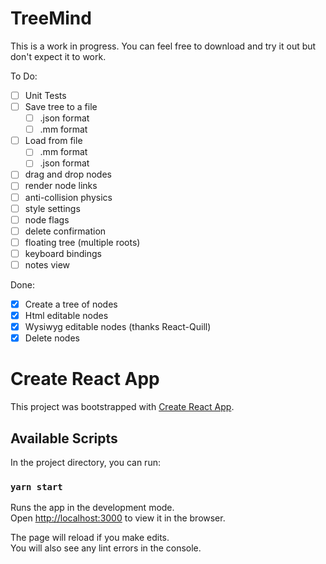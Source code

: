 # TreeMind

This is a work in progress. You can feel free to download and try it out but don't expect it to work. 

To Do:

- [ ] Unit Tests
- [ ] Save tree to a file
  - [ ] .json format
  - [ ] .mm format
- [ ] Load from file
  - [ ] .mm format
  - [ ] .json format
- [ ] drag and drop nodes
- [ ] render node links
- [ ] anti-collision physics
- [ ] style settings
- [ ] node flags
- [ ] delete confirmation
- [ ] floating tree (multiple roots)
- [ ] keyboard bindings
- [ ] notes view

Done: 

- [x] Create a tree of nodes
- [x] Html editable nodes
- [x] Wysiwyg editable nodes (thanks React-Quill)
- [x] Delete nodes

# Create React App

This project was bootstrapped with [Create React App](https://github.com/facebook/create-react-app).

## Available Scripts

In the project directory, you can run:

### `yarn start`

Runs the app in the development mode.\
Open [http://localhost:3000](http://localhost:3000) to view it in the browser.

The page will reload if you make edits.\
You will also see any lint errors in the console.

